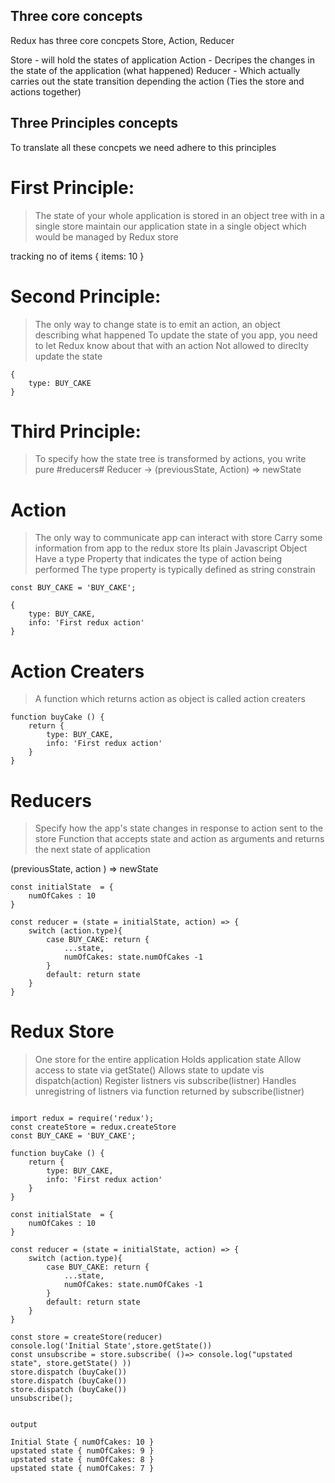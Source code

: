 ## Three core concepts

Redux has three core concpets Store, Action, Reducer

Store - will hold the states of application
Action - Decripes the changes in the state of the application (what happened)
Reducer - Which actually carries out the state transition depending the action (Ties the store and actions together)

## Three Principles concepts

To translate all these concpets we need adhere to this principles

# First Principle:

> The state of your whole application is stored in an object tree with in a single store
> maintain our application state in a single object which would be managed by Redux store

tracking no of items
{
items: 10
}

# Second Principle:

> The only way to change state is to emit an action, an object describing what happened
> To update the state of you app, you need to let Redux know about that with an action
> Not allowed to direclty update the state

```
{
    type: BUY_CAKE
}
```

# Third Principle:

> To specify how the state tree is transformed by actions, you write pure #reducers#
> Reducer -> (previousState, Action) => newState

# Action

> The only way to communicate app can interact with store
> Carry some information from app to the redux store
> Its plain Javascript Object
> Have a type Property that indicates the type of action being performed
> The type property is typically defined as string constrain

```
const BUY_CAKE = 'BUY_CAKE';

{
    type: BUY_CAKE,
    info: 'First redux action'
}
```

# Action Creaters

> A function which returns action as object is called action creaters

```
function buyCake () {
    return {
        type: BUY_CAKE,
        info: 'First redux action'
    }
}
```

# Reducers

> Specify how the app's state changes in response to action sent to the store
> Function that accepts state and action as arguments and returns the next state of application

(previousState, action ) => newState

```
const initialState  = {
    numOfCakes : 10
}

const reducer = (state = initialState, action) => {
    switch (action.type){
        case BUY_CAKE: return {
            ...state,
            numOfCakes: state.numOfCakes -1
        }
        default: return state
    }
}
```

# Redux Store

> One store for the entire application
> Holds application state
> Allow access to state via getState()
> Allows state to update vis dispatch(action)
> Register listners vis subscribe(listner)
> Handles unregistring of listners via function returned by subscribe(listner)

```

import redux = require('redux');
const createStore = redux.createStore
const BUY_CAKE = 'BUY_CAKE';

function buyCake () {
    return {
        type: BUY_CAKE,
        info: 'First redux action'
    }
}

const initialState  = {
    numOfCakes : 10
}

const reducer = (state = initialState, action) => {
    switch (action.type){
        case BUY_CAKE: return {
            ...state,
            numOfCakes: state.numOfCakes -1
        }
        default: return state
    }
}

const store = createStore(reducer)
console.log('Initial State',store.getState())
const unsubscribe = store.subscribe( ()=> console.log("upstated state", store.getState() ))
store.dispatch (buyCake())
store.dispatch (buyCake())
store.dispatch (buyCake())
unsubscribe();


output

Initial State { numOfCakes: 10 }
upstated state { numOfCakes: 9 }
upstated state { numOfCakes: 8 }
upstated state { numOfCakes: 7 }

```
